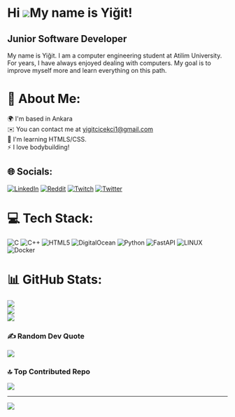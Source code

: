 Hi ![](https://user-images.githubusercontent.com/18350557/176309783-0785949b-9127-417c-8b55-ab5a4333674e.gif)My name is Yiğit!
==============================================================================================================================

Junior Software Developer
----------------------

My name is Yiğit. I am a computer engineering student at Atilim University. For years, I have always enjoyed dealing with computers. My goal is to improve myself more and learn everything on this path.

# 💫 About Me:
🌍  I'm based in Ankara<br>✉️  You can contact me at yigitcicekci1@gmail.com<br>🧠  I'm learning HTMLS/CSS.<br>⚡  I love bodybuilding!


## 🌐 Socials:
[![LinkedIn](https://img.shields.io/badge/LinkedIn-%230077B5.svg?logo=linkedin&logoColor=white)](https://linkedin.com/in/yigitcicekci) [![Reddit](https://img.shields.io/badge/Reddit-%23FF4500.svg?logo=Reddit&logoColor=white)](https://reddit.com/user/RuveraITaken) [![Twitch](https://img.shields.io/badge/Twitch-%239146FF.svg?logo=Twitch&logoColor=white)](https://twitch.tv/ruvera) [![Twitter](https://img.shields.io/badge/Twitter-%231DA1F2.svg?logo=Twitter&logoColor=white)](https://twitter.com/yigit_cicekci) 

# 💻 Tech Stack:
![C](https://img.shields.io/badge/c-%2300599C.svg?style=for-the-badge&logo=c&logoColor=white) ![C++](https://img.shields.io/badge/c++-%2300599C.svg?style=for-the-badge&logo=c%2B%2B&logoColor=white) ![HTML5](https://img.shields.io/badge/html5-%23E34F26.svg?style=for-the-badge&logo=html5&logoColor=white) ![DigitalOcean](https://img.shields.io/badge/DigitalOcean-%230167ff.svg?style=for-the-badge&logo=digitalOcean&logoColor=white) ![Python](https://img.shields.io/badge/python-3670A0?style=for-the-badge&logo=python&logoColor=ffdd54) ![FastAPI](https://img.shields.io/badge/FastAPI-005571?style=for-the-badge&logo=fastapi) ![LINUX](https://img.shields.io/badge/Linux-FCC624?style=for-the-badge&logo=linux&logoColor=black) ![Docker](https://img.shields.io/badge/docker-%230db7ed.svg?style=for-the-badge&logo=docker&logoColor=white)
# 📊 GitHub Stats:
![](https://github-readme-stats.vercel.app/api?username=yigitcicekci&theme=nightowl&hide_border=false&include_all_commits=true&count_private=true)<br/>
![](https://github-readme-streak-stats.herokuapp.com/?user=yigitcicekci&theme=nightowl&hide_border=false)<br/>
![](https://github-readme-stats.vercel.app/api/top-langs/?username=yigitcicekci&theme=nightowl&hide_border=false&include_all_commits=true&count_private=true&layout=compact)

### ✍️ Random Dev Quote
![](https://quotes-github-readme.vercel.app/api?type=vetical&theme=tokyonight)

### 🔝 Top Contributed Repo
![](https://github-contributor-stats.vercel.app/api?username=yigitcicekci&limit=5&theme=dark&combine_all_yearly_contributions=true)

---
[![](https://visitcount.itsvg.in/api?id=yigitcicekci&icon=0&color=0)](https://visitcount.itsvg.in)

<!-- Proudly created with GPRM ( https://gprm.itsvg.in ) -->
